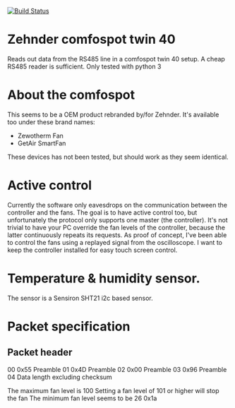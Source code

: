 [![Build Status](https://travis-ci.org/rubenbe/comfospottwin40.svg?branch=master)](https://travis-ci.org/rubenbe/comfospottwin40)

# Zehnder comfospot twin 40

Reads out data from the RS485 line in a comfospot twin 40 setup.
A cheap RS485 reader is sufficient.
Only tested with python 3

# About the comfospot
This seems to be a OEM product rebranded by/for Zehnder.
It's available too under these brand names:
* Zewotherm Fan
* GetAir SmartFan

These devices has not been tested, but should work as they seem identical.

# Active control
Currently the software only eavesdrops on the communication
between the controller and the fans.
The goal is to have active control too, but unfortunately the protocol
only supports one master (the controller).
It's not trivial to have your PC override the fan levels of the controller,
because the latter continuously repeats its requests.
As proof of concept, I've been able to control the fans
using a replayed signal from the oscilloscope.
I want to keep the controller installed for easy touch screen control.

# Temperature & humidity sensor.
The sensor is a Sensiron SHT21 i2c based sensor.

# Packet specification
## Packet header
00 0x55 Preamble
01 0x4D Preamble
02 0x00 Preamble
03 0x96 Preamble
04 Data length excluding checksum

The maximum fan level is 100
Setting a fan level of 101 or higher will stop the fan
The minimum fan level seems to be 26 0x1a
